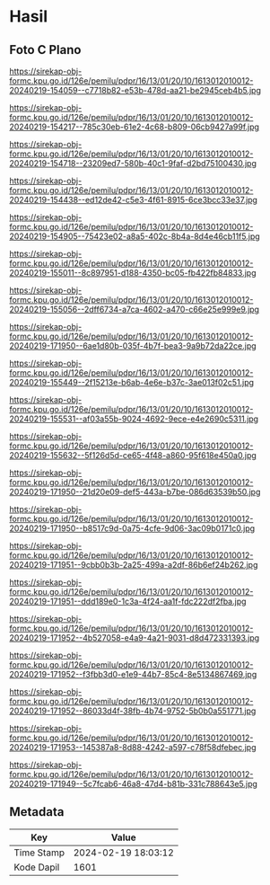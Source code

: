 # Hasil

## Foto C Plano

https://sirekap-obj-formc.kpu.go.id/126e/pemilu/pdpr/16/13/01/20/10/1613012010012-20240219-154059--c7718b82-e53b-478d-aa21-be2945ceb4b5.jpg

https://sirekap-obj-formc.kpu.go.id/126e/pemilu/pdpr/16/13/01/20/10/1613012010012-20240219-154217--785c30eb-61e2-4c68-b809-06cb9427a99f.jpg

https://sirekap-obj-formc.kpu.go.id/126e/pemilu/pdpr/16/13/01/20/10/1613012010012-20240219-154718--23209ed7-580b-40c1-9faf-d2bd75100430.jpg

https://sirekap-obj-formc.kpu.go.id/126e/pemilu/pdpr/16/13/01/20/10/1613012010012-20240219-154438--ed12de42-c5e3-4f61-8915-6ce3bcc33e37.jpg

https://sirekap-obj-formc.kpu.go.id/126e/pemilu/pdpr/16/13/01/20/10/1613012010012-20240219-154905--75423e02-a8a5-402c-8b4a-8d4e46cb11f5.jpg

https://sirekap-obj-formc.kpu.go.id/126e/pemilu/pdpr/16/13/01/20/10/1613012010012-20240219-155011--8c897951-d188-4350-bc05-fb422fb84833.jpg

https://sirekap-obj-formc.kpu.go.id/126e/pemilu/pdpr/16/13/01/20/10/1613012010012-20240219-155056--2dff6734-a7ca-4602-a470-c66e25e999e9.jpg

https://sirekap-obj-formc.kpu.go.id/126e/pemilu/pdpr/16/13/01/20/10/1613012010012-20240219-171950--6ae1d80b-035f-4b7f-bea3-9a9b72da22ce.jpg

https://sirekap-obj-formc.kpu.go.id/126e/pemilu/pdpr/16/13/01/20/10/1613012010012-20240219-155449--2f15213e-b6ab-4e6e-b37c-3ae013f02c51.jpg

https://sirekap-obj-formc.kpu.go.id/126e/pemilu/pdpr/16/13/01/20/10/1613012010012-20240219-155531--af03a55b-9024-4692-9ece-e4e2690c5311.jpg

https://sirekap-obj-formc.kpu.go.id/126e/pemilu/pdpr/16/13/01/20/10/1613012010012-20240219-155632--5f126d5d-ce65-4f48-a860-95f618e450a0.jpg

https://sirekap-obj-formc.kpu.go.id/126e/pemilu/pdpr/16/13/01/20/10/1613012010012-20240219-171950--21d20e09-def5-443a-b7be-086d63539b50.jpg

https://sirekap-obj-formc.kpu.go.id/126e/pemilu/pdpr/16/13/01/20/10/1613012010012-20240219-171950--b8517c9d-0a75-4cfe-9d06-3ac09b0171c0.jpg

https://sirekap-obj-formc.kpu.go.id/126e/pemilu/pdpr/16/13/01/20/10/1613012010012-20240219-171951--9cbb0b3b-2a25-499a-a2df-86b6ef24b262.jpg

https://sirekap-obj-formc.kpu.go.id/126e/pemilu/pdpr/16/13/01/20/10/1613012010012-20240219-171951--ddd189e0-1c3a-4f24-aa1f-fdc222df2fba.jpg

https://sirekap-obj-formc.kpu.go.id/126e/pemilu/pdpr/16/13/01/20/10/1613012010012-20240219-171952--4b527058-e4a9-4a21-9031-d8d472331393.jpg

https://sirekap-obj-formc.kpu.go.id/126e/pemilu/pdpr/16/13/01/20/10/1613012010012-20240219-171952--f3fbb3d0-e1e9-44b7-85c4-8e5134867469.jpg

https://sirekap-obj-formc.kpu.go.id/126e/pemilu/pdpr/16/13/01/20/10/1613012010012-20240219-171952--86033d4f-38fb-4b74-9752-5b0b0a551771.jpg

https://sirekap-obj-formc.kpu.go.id/126e/pemilu/pdpr/16/13/01/20/10/1613012010012-20240219-171953--145387a8-8d88-4242-a597-c78f58dfebec.jpg

https://sirekap-obj-formc.kpu.go.id/126e/pemilu/pdpr/16/13/01/20/10/1613012010012-20240219-171949--5c7fcab6-46a8-47d4-b81b-331c788643e5.jpg


## Metadata

| Key        | Value               |
| ---------- | ------------------- |
| Time Stamp | 2024-02-19 18:03:12 |
| Kode Dapil | 1601                |



